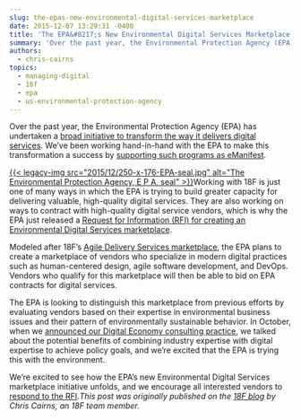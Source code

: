 ```yaml
---
slug: the-epas-new-environmental-digital-services-marketplace
date: 2015-12-07 13:29:31 -0400
title: 'The EPA&#8217;s New Environmental Digital Services Marketplace'
summary: 'Over the past year, the Environmental Protection Agency (EPA) has undertaken a broad initiative to transform the way it delivers digital services. We’ve been working hand-in-hand with the EPA to make this transformation a success by supporting such programs as eManifest. Working with 18F'
authors:
  - chris-cairns
topics:
  - managing-digital
  - 18f
  - epa
  - us-environmental-protection-agency
---
```


Over the past year, the Environmental Protection Agency (EPA) has undertaken a [broad initiative to transform the way it delivers digital services](http://fedscoop.com/epa-to-grow-digital-services-with-godbout-at-helm). We’ve been working hand-in-hand with the EPA to make this transformation a success by [supporting such programs as eManifest](http://fedscoop.com/hazardous-waste-regulator-portals-get-a-boost-from-epa-digital-services).

[{{< legacy-img src="2015/12/250-x-176-EPA-seal.jpg" alt="The Environmental Protection Agency, E P A, seal" >}}](https://s3.amazonaws.com/digitalgov/_legacy-img/2015/12/250-x-176-EPA-seal.jpg)Working with 18F is just one of many ways in which the EPA is trying to build greater capacity for delivering valuable, high-quality digital services. They are also working on ways to contract with high-quality digital service vendors, which is why the EPA just released a [Request for Information (RFI) for creating an Environmental Digital Services marketplace](https://www.fbo.gov/index?s=opportunity&mode=form&id=318612f638d28fae5675eef7bcc3dfc3&tab=core&_cview=0).

Modeled after 18F’s [Agile Delivery Services marketplace](https://18f.gsa.gov/2015/01/08/creating-a-federal-marketplace-for-agile-delivery-services/), the EPA plans to create a marketplace of vendors who specialize in modern digital practices such as human-centered design, agile software development, and DevOps. Vendors who qualify for this marketplace will then be able to bid on EPA contracts for digital services.

The EPA is looking to distinguish this marketplace from previous efforts by evaluating vendors based on their expertise in environmental business issues and their pattern of environmentally sustainable behavior. In October, when we [announced our Digital Economy consulting practice](https://18f.gsa.gov/2015/10/07/digital-economy-practice/), we talked about the potential benefits of combining industry expertise with digital expertise to achieve policy goals, and we’re excited that the EPA is trying this with the environment.

We’re excited to see how the EPA’s new Environmental Digital Services marketplace initiative unfolds, and we encourage all interested vendors to [respond to the RFI](https://www.fbo.gov/index?s=opportunity&mode=form&id=318612f638d28fae5675eef7bcc3dfc3&tab=core&_cview=0)._This post was originally published on the [18F blog](https://18f.gsa.gov/blog/) by Chris Cairns, an 18F team member._